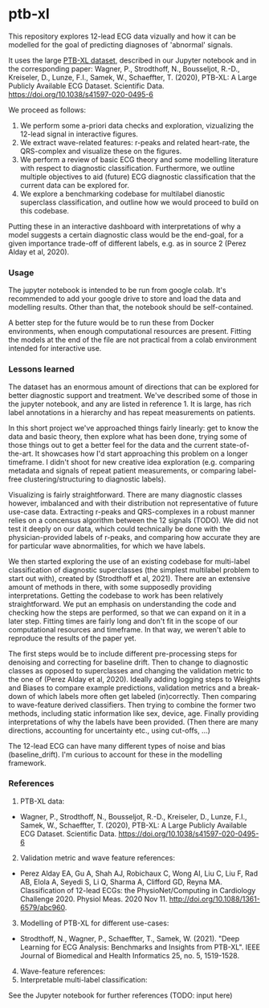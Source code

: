 # ptb-xl

This repository explores 12-lead ECG data vizually and how it can be modelled for the goal of predicting diagnoses of 'abnormal' signals.

It uses the large [PTB-XL dataset](https://physionet.org/content/ptb-xl/1.0.2/), described in our Jupyter notebook and in the corresponding paper:
Wagner, P., Strodthoff, N., Bousseljot, R.-D., Kreiseler, D., Lunze, F.I., Samek, W., Schaeffter, T. (2020), PTB-XL: A Large Publicly Available ECG Dataset. Scientific Data. https://doi.org/10.1038/s41597-020-0495-6

We proceed as follows:
1. We perform some a-priori data checks and exploration, vizualizing the 12-lead signal in interactive figures.
2. We extract wave-related features: r-peaks and related heart-rate, the QRS-complex and visualize these on the figures.
3. We perform a review of basic ECG theory and some modelling literature with respect to diagnostic classification. Furthermore, we outline multiple objectives to aid (future) ECG diagnostic classification that the current data can be explored for. 
4. We explore a benchmarking codebase for multilabel dianostic superclass classification, and outline how we would proceed to build on this codebase.

Putting these in an interactive dashboard with interpretations of why a model suggests a certain diagnostic class would be the end-goal, for a given importance trade-off of different labels, e.g. as in source 2 (Perez Alday et al, 2020).

### Usage

The jupyter notebook is intended to be run from google colab. It's recommended to add your google drive to store and load the data and modelling results. Other than that, the notebook should be self-contained.

A better step for the future would be to run these from Docker environments, when enough computational resources are present. Fitting the models at the end of the file are not practical from a colab environment intended for interactive use.

### Lessons learned

The dataset has an enormous amount of directions that can be explored for better diagnostic support and treatment. We've described some of those in the jupyter notebook, and any are listed in reference 1. It is large, has rich label annotations in a hierarchy and has repeat measurements on patients.

In this short project we've approached things fairly linearly: get to know the data and basic theory, then explore what has been done, trying some of those things out to get a better feel for the data and the current state-of-the-art. It showcases how I'd start approaching this problem on a longer timeframe. I didn't shoot for new creative idea exploration (e.g. comparing metadata and signals of repeat patient measurements, or comparing label-free clustering/structuring to diagnostic labels).

Visualizing is fairly straightforward. There are many diagnostic classes however, imbalanced and with their distribution not representative of future use-case data. Extracting r-peaks and QRS-complexes in a robust manner relies on a concensus algorithm between the 12 signals (TODO). We did not test it deeply on our data, which could technically be done with the physician-provided labels of r-peaks, and comparing how accurate they are for particular wave abnormalities, for which we have labels.

We then started exploring the use of an existing codebase for multi-label classification of diagnostic superclasses (the simplest multilabel problem to start out with), created by (Strodthoff et al, 2021). There are an extensive amount of methods in there, with some supposedly providing interpretations. Getting the codebase to work has been relatively straightforward. We put an emphasis on understanding the code and checking how the steps are performed, so that we can expand on it in a later step. Fitting times are fairly long and don't fit in the scope of our computational resources and timeframe. In that way, we weren't able to reproduce the results of the paper yet.

The first steps would be to include different pre-processing steps for denoising and correcting for baseline drift. Then to change to diagnostic classes as opposed to superclasses and changing the validation metric to the one of (Perez Alday et al, 2020). Ideally adding logging steps to Weights and Biases to compare example predictions, validation metrics and a break-down of which labels more often get labeled (in)correctly. Then comparing to wave-feature derived classifiers. Then trying to combine the former two methods, including static information like sex, device, age. Finally providing interpretations of why the labels have been provided. (Then there are many directions, accounting for uncertainty etc., using cut-offs, ...)

The 12-lead ECG can have many different types of noise and bias (baseline_drift). I'm curious to account for these in the modelling framework.


### References

1. PTB-XL data:
  - Wagner, P., Strodthoff, N., Bousseljot, R.-D., Kreiseler, D., Lunze, F.I., Samek, W., Schaeffter, T. (2020), PTB-XL: A Large Publicly Available ECG Dataset. Scientific Data. https://doi.org/10.1038/s41597-020-0495-6
2. Validation metric and wave feature references:
  - Perez Alday EA, Gu A, Shah AJ, Robichaux C, Wong AI, Liu C, Liu F, Rad AB, Elola A, Seyedi S, Li Q, Sharma A, Clifford GD, Reyna MA. Classification of 12-lead ECGs: the PhysioNet/Computing in Cardiology Challenge 2020. Physiol Meas. 2020 Nov 11. http://doi.org/10.1088/1361-6579/abc960.
3. Modelling of PTB-XL for different use-cases:
  - Strodthoff, N., Wagner, P., Schaeffter, T., Samek, W. (2021). "Deep Learning for ECG Analysis: Benchmarks and Insights from PTB-XL". IEEE Journal of Biomedical and Health Informatics 25, no. 5, 1519-1528.
4. Wave-feature references:
5. Interpretable multi-label classification:

See the Jupyter notebook for further references (TODO: input here)
